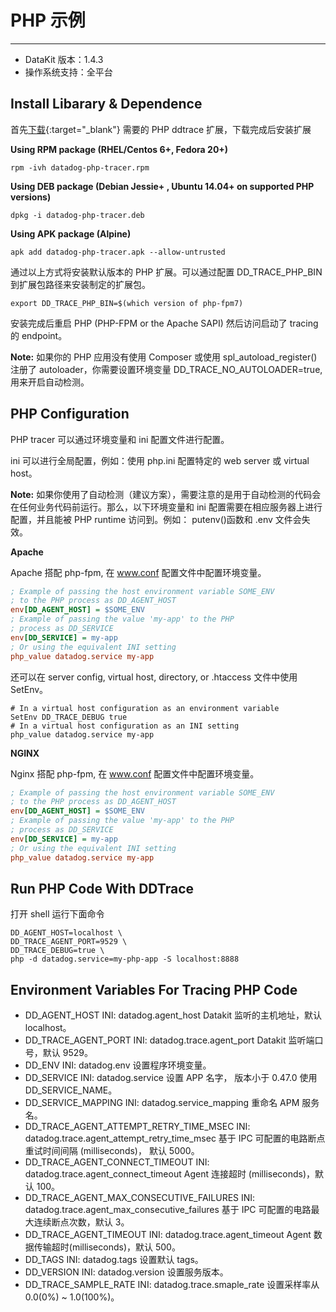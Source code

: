 
# PHP 示例
---

- DataKit 版本：1.4.3
- 操作系统支持：全平台

## Install Libarary & Dependence

首先[下载](https://github.com/DataDog/dd-trace-php/releases){:target="_blank"} 需要的 PHP ddtrace 扩展，下载完成后安装扩展

**Using RPM package (RHEL/Centos 6+, Fedora 20+)**

```shell
rpm -ivh datadog-php-tracer.rpm
```

**Using DEB package (Debian Jessie+ , Ubuntu 14.04+ on supported PHP versions)**

```shell
dpkg -i datadog-php-tracer.deb
```

**Using APK package (Alpine)**

```shell
apk add datadog-php-tracer.apk --allow-untrusted
```

通过以上方式将安装默认版本的 PHP 扩展。可以通过配置 DD_TRACE_PHP_BIN 到扩展包路径来安装制定的扩展包。

```shell
export DD_TRACE_PHP_BIN=$(which version of php-fpm7)
```

安装完成后重启 PHP (PHP-FPM or the Apache SAPI) 然后访问启动了 tracing 的 endpoint。

**Note:** 如果你的 PHP 应用没有使用 Composer 或使用 spl_autoload_register()注册了 autoloader，你需要设置环境变量 DD_TRACE_NO_AUTOLOADER=true, 用来开启自动检测。

## PHP Configuration

PHP tracer 可以通过环境变量和 ini 配置文件进行配置。

ini 可以进行全局配置，例如：使用 php.ini 配置特定的 web server 或 virtual host。

**Note:** 如果你使用了自动检测（建议方案），需要注意的是用于自动检测的代码会在任何业务代码前运行。那么，以下环境变量和 ini 配置需要在相应服务器上进行配置，并且能被 PHP runtime 访问到。例如： putenv()函数和 .env 文件会失效。

**Apache**

Apache 搭配 php-fpm, 在 www.conf 配置文件中配置环境变量。

```ini
; Example of passing the host environment variable SOME_ENV
; to the PHP process as DD_AGENT_HOST
env[DD_AGENT_HOST] = $SOME_ENV
; Example of passing the value 'my-app' to the PHP
; process as DD_SERVICE
env[DD_SERVICE] = my-app
; Or using the equivalent INI setting
php_value datadog.service my-app
```

还可以在 server config, virtual host, directory, or .htaccess 文件中使用 SetEnv。

```htaccess
# In a virtual host configuration as an environment variable
SetEnv DD_TRACE_DEBUG true
# In a virtual host configuration as an INI setting
php_value datadog.service my-app
```

**NGINX**

Nginx 搭配 php-fpm, 在 www.conf 配置文件中配置环境变量。

```ini
; Example of passing the host environment variable SOME_ENV
; to the PHP process as DD_AGENT_HOST
env[DD_AGENT_HOST] = $SOME_ENV
; Example of passing the value 'my-app' to the PHP
; process as DD_SERVICE
env[DD_SERVICE] = my-app
; Or using the equivalent INI setting
php_value datadog.service my-app
```

## Run PHP Code With DDTrace

打开 shell 运行下面命令

```shell
DD_AGENT_HOST=localhost \
DD_TRACE_AGENT_PORT=9529 \
DD_TRACE_DEBUG=true \
php -d datadog.service=my-php-app -S localhost:8888
```

## Environment Variables For Tracing PHP Code

- DD_AGENT_HOST
  INI: datadog.agent_host
  Datakit 监听的主机地址，默认 localhost。
- DD_TRACE_AGENT_PORT
  INI: datadog.trace.agent_port
  Datakit 监听端口号，默认 9529。
- DD_ENV
  INI: datadog.env
  设置程序环境变量。
- DD_SERVICE
  INI: datadog.service
  设置 APP 名字， 版本小于 0.47.0 使用 DD_SERVICE_NAME。
- DD_SERVICE_MAPPING
  INI: datadog.service_mapping
  重命名 APM 服务名。
- DD_TRACE_AGENT_ATTEMPT_RETRY_TIME_MSEC
  INI: datadog.trace.agent_attempt_retry_time_msec
  基于 IPC 可配置的电路断点重试时间间隔 (milliseconds)， 默认 5000。
- DD_TRACE_AGENT_CONNECT_TIMEOUT
  INI: datadog.trace.agent_connect_timeout
  Agent 连接超时 (milliseconds)，默认 100。
- DD_TRACE_AGENT_MAX_CONSECUTIVE_FAILURES
  INI: datadog.trace.agent_max_consecutive_failures
  基于 IPC 可配置的电路最大连续断点次数，默认 3。
- DD_TRACE_AGENT_TIMEOUT
  INI: datadog.trace.agent_timeout
  Agent 数据传输超时(milliseconds)，默认 500。
- DD_TAGS
  INI: datadog.tags
  设置默认 tags。
- DD_VERSION
  INI: datadog.version
  设置服务版本。
- DD_TRACE_SAMPLE_RATE
  INI: datadog.trace.smaple_rate
  设置采样率从 0.0(0%) ~ 1.0(100%)。
